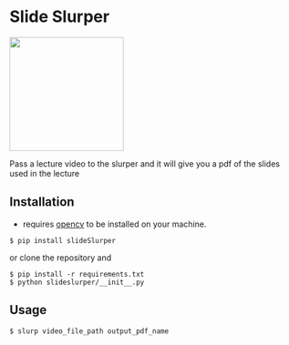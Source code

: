 # Slide Slurper
<img src="https://3.bp.blogspot.com/-HpALEpUJ15E/VPN6m4oD5lI/AAAAAAAAOLE/GFmlj4TWE6w/s1600/slurp-through-a-straw.jpg" width="200">

Pass a lecture video to the slurper and it will give you a pdf of the slides used in the lecture

## Installation

- requires [opencv](https://opencv.org/) to be installed on your machine.
```
$ pip install slideSlurper
```
or clone the repository and 
```
$ pip install -r requirements.txt
$ python slideslurper/__init__.py
```
## Usage

```
$ slurp video_file_path output_pdf_name
```
